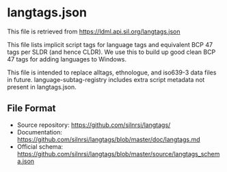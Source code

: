 # langtags.json

This file is retrieved from https://ldml.api.sil.org/langtags.json

This file lists implicit script tags for language tags and equivalent BCP 47 tags per SLDR (and hence CLDR). We
use this to build up good clean BCP 47 tags for adding languages to Windows.

This file is intended to replace alltags, ethnologue, and iso639-3 data files in future. language-subtag-registry includes extra script metadata not present in langtags.json.

## File Format

* Source repository: https://github.com/silnrsi/langtags/
* Documentation: https://github.com/silnrsi/langtags/blob/master/doc/langtags.md
* Official schema: https://github.com/silnrsi/langtags/blob/master/source/langtags_schema.json

